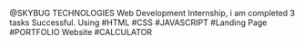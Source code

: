 @SKYBUG TECHNOLOGIES
Web Development Internship, i am completed 3
tasks Successful.
Using #HTML #CSS #JAVASCRIPT
#Landing Page
#PORTFOLIO Website
#CALCULATOR
